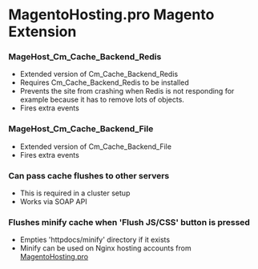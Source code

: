# MagentoHosting.pro Magento Extension

### MageHost_Cm_Cache_Backend_Redis
* Extended version of Cm_Cache_Backend_Redis
* Requires Cm_Cache_Backend_Redis to be installed
* Prevents the site from crashing when Redis is not responding for example because it has to remove lots of objects.
* Fires extra events

### MageHost_Cm_Cache_Backend_File
* Extended version of Cm_Cache_Backend_File
* Fires extra events

### Can pass cache flushes to other servers
* This is required in a cluster setup
* Works via SOAP API

### Flushes minify cache when 'Flush JS/CSS' button is pressed
* Empties 'httpdocs/minify' directory if it exists
* Minify can be used on Nginx hosting accounts from [MagentoHosting.pro](https://magentohosting.pro)
